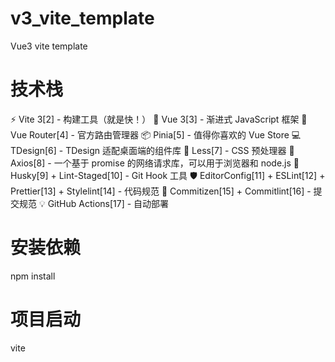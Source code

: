 # v3_vite_template
Vue3 vite template
# 技术栈
⚡️ Vite 3[2] - 构建工具（就是快！）
🖖 Vue 3[3] - 渐进式 JavaScript 框架
🚦 Vue Router[4] - 官方路由管理器
📦 Pinia[5] - 值得你喜欢的 Vue Store
💻 TDesign[6] - TDesign 适配桌面端的组件库
🎨 Less[7] - CSS 预处理器
🔗 Axios[8] - 一个基于 promise 的网络请求库，可以用于浏览器和 node.js
🧰 Husky[9] + Lint-Staged[10] - Git Hook 工具
🛡️ EditorConfig[11] + ESLint[12] + Prettier[13] + Stylelint[14] - 代码规范
🔨 Commitizen[15] + Commitlint[16] - 提交规范
💡 GitHub Actions[17] - 自动部署

# 安装依赖
npm install

# 项目启动
vite

